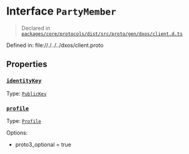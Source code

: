 # Interface `PartyMember`
> Declared in [`packages/core/protocols/dist/src/proto/gen/dxos/client.d.ts`]()

Defined in:
   file://./../../dxos/client.proto
## Properties
### [`identityKey`]()
Type: [`PublicKey`](/api/@dxos/client/classes/PublicKey)
### [`profile`]()
Type: [`Profile`](/api/@dxos/client/interfaces/Profile)

Options:
  - proto3_optional = true